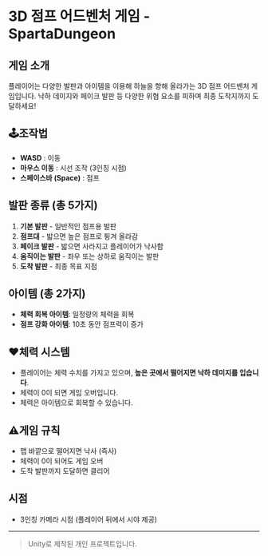 # 3D 점프 어드벤처 게임 - SpartaDungeon

## 게임 소개
플레이어는 다양한 발판과 아이템을 이용해 하늘을 향해 올라가는 3D 점프 어드벤처 게임입니다.
낙하 데미지와 페이크 발판 등 다양한 위협 요소를 피하며 최종 도착지까지 도달하세요!

## 🕹조작법
- **WASD** : 이동
- **마우스 이동** : 시선 조작 (3인칭 시점)
- **스페이스바 (Space)** : 점프

## 발판 종류 (총 5가지)
1. **기본 발판** - 일반적인 점프용 발판
2. **점프대** - 밟으면 높은 점프로 튕겨 올라감
3. **페이크 발판** - 밟으면 사라지고 플레이어가 낙사함
4. **움직이는 발판** - 좌우 또는 상하로 움직이는 발판
5. **도착 발판** - 최종 목표 지점

## 아이템 (총 2가지)
- **체력 회복 아이템**: 일정량의 체력을 회복
- **점프 강화 아이템**: 10초 동안 점프력이 증가

## ❤체력 시스템
- 플레이어는 체력 수치를 가지고 있으며, **높은 곳에서 떨어지면 낙하 데미지를 입습니다**.
- 체력이 0이 되면 게임 오버입니다.
- 체력은 아이템으로 회복할 수 있습니다.

## ⚠게임 규칙
- 맵 바깥으로 떨어지면 낙사 (즉사)
- 체력이 0이 되어도 게임 오버
- 도착 발판까지 도달하면 클리어

## 시점
- 3인칭 카메라 시점 (플레이어 뒤에서 시야 제공)

---

> Unity로 제작된 개인 프로젝트입니다.
